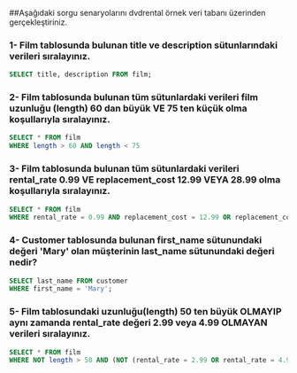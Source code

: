 ##Aşağıdaki sorgu senaryolarını dvdrental örnek veri tabanı üzerinden gerçekleştiriniz.<br />

### 1- Film tablosunda bulunan title ve description sütunlarındaki verileri sıralayınız.<br />

```SQL
SELECT title, description FROM film;
```



### 2- Film tablosunda bulunan tüm sütunlardaki verileri film uzunluğu (length) 60 dan büyük VE 75 ten küçük olma koşullarıyla sıralayınız.<br />

```SQL
SELECT * FROM film
WHERE length > 60 AND length < 75

```



### 3- Film tablosunda bulunan tüm sütunlardaki verileri rental_rate 0.99 VE replacement_cost 12.99 VEYA 28.99 olma koşullarıyla sıralayınız.<br />

```SQL
SELECT * FROM film
WHERE rental_rate = 0.99 AND replacement_cost = 12.99 OR replacement_cost = 28.99;
```


### 4- Customer tablosunda bulunan first_name sütunundaki değeri 'Mary' olan müşterinin last_name sütunundaki değeri nedir?<br />

```SQL
SELECT last_name FROM customer
WHERE first_name = 'Mary';
```

### 5- Film tablosundaki uzunluğu(length) 50 ten büyük OLMAYIP aynı zamanda rental_rate değeri 2.99 veya 4.99 OLMAYAN verileri sıralayınız.<br />

```SQL
SELECT * FROM film
WHERE NOT length > 50 AND (NOT (rental_rate = 2.99 OR rental_rate = 4.99));
```


